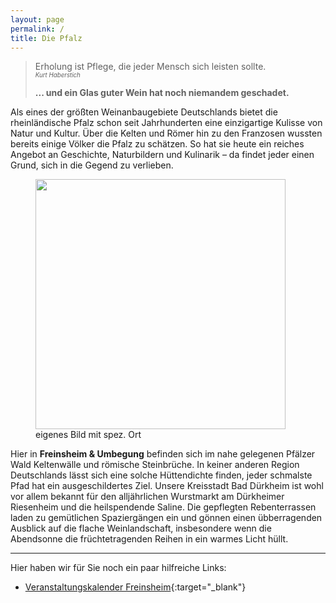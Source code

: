 ```yaml
---
layout: page
permalink: /
title: Die Pfalz
---
```


> Erholung ist Pflege, die jeder Mensch sich leisten sollte.\
> <sup><sub>*Kurt Haberstich*</sub></sup>
> 
> **... und ein Glas guter Wein hat noch niemandem geschadet.**

Als eines der größten Weinanbaugebiete Deutschlands bietet die rheinländische Pfalz schon seit Jahrhunderten eine einzigartige Kulisse von Natur und Kultur. Über die Kelten und Römer hin zu den Franzosen wussten bereits einige Völker die Pfalz zu schätzen. So hat sie heute ein reiches Angebot an Geschichte, Naturbildern und Kulinarik – da findet jeder einen Grund, sich in die Gegend zu verlieben.

<figure class="align-right">
  <img class="img-fit" src="https://pfalz-shop.de/media/image/4b/f0/c0/Pfalz-Shop-Hintergrundbild.png" style="width:400px;">
  <figcaption>eigenes Bild mit spez. Ort</figcaption>
</figure>

Hier in **Freinsheim & Umbegung** befinden sich im nahe gelegenen Pfälzer Wald Keltenwälle und römische Steinbrüche. In keiner anderen Region Deutschlands lässt sich eine solche Hüttendichte finden, jeder schmalste Pfad hat ein ausgeschildertes Ziel. Unsere Kreisstadt Bad Dürkheim ist wohl vor allem bekannt für den alljährlichen Wurstmarkt am Dürkheimer Riesenheim und die heilspendende Saline. Die gepflegten Rebenterrassen laden zu gemütlichen Spaziergängen ein und gönnen einen übberragenden Ausblick auf die flache Weinlandschaft, insbesondere wenn die Abendsonne die früchtetragenden Reihen in ein warmes Licht hüllt.

***

Hier haben wir für Sie noch ein paar hilfreiche Links:
- [Veranstaltungskalender Freinsheim](https://www.urlaubsregion-freinsheim.de/de/erleben-sie-die-urlaubsregion-freinsheim/veranstaltungen){:target="_blank"}
